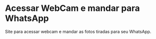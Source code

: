 # Acessar WebCam e mandar para WhatsApp

Site para acessar webcam e mandar as fotos tiradas para seu WhatsApp.
